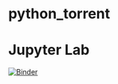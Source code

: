 # python_torrent



# Jupyter Lab
[![Binder](https://mybinder.org/badge_logo.svg)](https://mybinder.org/v2/gh/imrankhan441/python_torrent/master)
